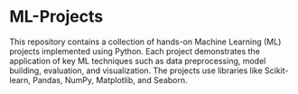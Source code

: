 # ML-Projects
This repository contains a collection of hands-on Machine Learning (ML) projects implemented using Python. Each project demonstrates the application of key ML techniques such as data preprocessing, model building, evaluation, and visualization. The projects use libraries like Scikit-learn, Pandas, NumPy, Matplotlib, and Seaborn.

